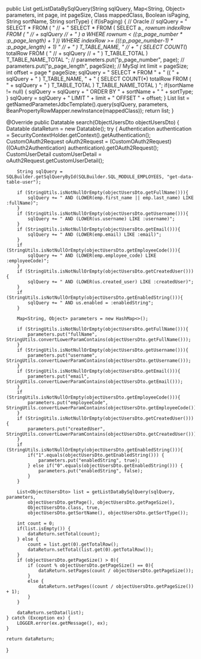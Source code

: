 public List<T> getListDataBySqlQuery(String sqlQuery,
                                    Map<String, Object> parameters,
                                    int page, int pageSize,
                                    Class<T> mappedClass, Boolean isPaging,
                                    String sortName, String sortType) {
    if(isPaging) {
        // Oracle
        // sqlQuery = " SELECT * FROM ( "
        // 		+ " SELECT * FROM ( SELECT a.*, rownum indexRow FROM ( "
        // 		+ sqlQuery 
        // 		+ " ) a WHERE rownum < ((:p_page_number * :p_page_length) + 1 )) WHERE indexRow >= (((:p_page_number-1) * :p_page_length) + 1) "
        // 		+ " ) T_TABLE_NAME, "
        // 		+ " ( SELECT COUNT(*) totalRow FROM ( "
        // 		+ sqlQuery
        // 		+ " ) T_TABLE_TOTAL ) T_TABLE_NAME_TOTAL ";
        // parameters.put("p_page_number", page);
        // parameters.put("p_page_length", pageSize);
        // MySql
        int limit = pageSize;
        int offset = page * pageSize;
        sqlQuery = " SELECT * FROM "
            + " (( "
            + sqlQuery 
            + " ) T_TABLE_NAME, "
            + " ( SELECT COUNT(*) totalRow FROM ( "
            + sqlQuery
            + " ) T_TABLE_TOTAL ) T_TABLE_NAME_TOTAL ) ";
        if(sortName != null) {
            sqlQuery = sqlQuery + " ORDER BY " + sortName + " " + sortType;
        }
        sqlQuery = sqlQuery + " LIMIT " + limit + " OFFSET " + offset;
    }
    List<T> list = getNamedParameterJdbcTemplate().query(sqlQuery, parameters, BeanPropertyRowMapper.newInstance(mappedClass));
    return list;
}





@Override
public Datatable search(ObjectUsersDto objectUsersDto) {
    Datatable dataReturn = new Datatable();
    try {
        Authentication authentication = SecurityContextHolder.getContext().getAuthentication();
        CustomOAuth2Request oAuth2Request = (CustomOAuth2Request) ((OAuth2Authentication) authentication).getOAuth2Request();
        CustomUserDetail customUserDetail = oAuth2Request.getCustomUserDetail();
        
        String sqlQuery = SQLBuilder.getSqlQueryById(SQLBuilder.SQL_MODULE_EMPLOYEES, "get-data-table-user");
        
        if (StringUtils.isNotNullOrEmpty(objectUsersDto.getFullName())){
            sqlQuery += " AND (LOWER(emp.first_name || emp.last_name) LIKE :fullName)";
        }
        if (StringUtils.isNotNullOrEmpty(objectUsersDto.getUsername())){
            sqlQuery += " AND (LOWER(us.username) LIKE :username)";
        }
        if (StringUtils.isNotNullOrEmpty(objectUsersDto.getEmail())){
            sqlQuery += " AND (LOWER(emp.email) LIKE :email)";
        }
        if (StringUtils.isNotNullOrEmpty(objectUsersDto.getEmployeeCode())){
            sqlQuery += " AND (LOWER(emp.employee_code) LIKE :employeeCode)";
        }
        if (StringUtils.isNotNullOrEmpty(objectUsersDto.getCreatedUser())){
            sqlQuery += " AND (LOWER(us.created_user) LIKE :createdUser)";
        }
        if (StringUtils.isNotNullOrEmpty(objectUsersDto.getEnabledString())){
            sqlQuery += " AND us.enabled = :enabledString";
        }
        
        Map<String, Object> parameters = new HashMap<>();
        
        if (StringUtils.isNotNullOrEmpty(objectUsersDto.getFullName())){
            parameters.put("fullName", StringUtils.convertLowerParamContains(objectUsersDto.getFullName()));
        }
        if (StringUtils.isNotNullOrEmpty(objectUsersDto.getUsername())){
            parameters.put("username", StringUtils.convertLowerParamContains(objectUsersDto.getUsername()));
        }
        if (StringUtils.isNotNullOrEmpty(objectUsersDto.getEmail())){
            parameters.put("email", StringUtils.convertLowerParamContains(objectUsersDto.getEmail()));
        }
        if (StringUtils.isNotNullOrEmpty(objectUsersDto.getEmployeeCode())){
            parameters.put("employeeCode", StringUtils.convertLowerParamContains(objectUsersDto.getEmployeeCode()));
        }
        if (StringUtils.isNotNullOrEmpty(objectUsersDto.getCreatedUser())){
            parameters.put("createdUser", StringUtils.convertLowerParamContains(objectUsersDto.getCreatedUser()));
        }
        if (StringUtils.isNotNullOrEmpty(objectUsersDto.getEnabledString())){
            if("1".equals(objectUsersDto.getEnabledString())) {
                parameters.put("enabledString", true);
            } else if("0".equals(objectUsersDto.getEnabledString())) {
                parameters.put("enabledString", false);
            }
        }
        
        List<ObjectUsersDto> list = getListDataBySqlQuery(sqlQuery, parameters,
            objectUsersDto.getPage(), objectUsersDto.getPageSize(),
            ObjectUsersDto.class, true,
            objectUsersDto.getSortName(), objectUsersDto.getSortType());
        
        int count = 0;
        if(list.isEmpty()) {
            dataReturn.setTotal(count);
        } else {
            count = list.get(0).getTotalRow();
            dataReturn.setTotal(list.get(0).getTotalRow());
        }
        if (objectUsersDto.getPageSize() > 0){
            if (count % objectUsersDto.getPageSize() == 0){
                dataReturn.setPages(count / objectUsersDto.getPageSize());
            }
            else {
                dataReturn.setPages((count / objectUsersDto.getPageSize()) + 1);
            }
        }

        dataReturn.setData(list);
    } catch (Exception ex) {
        LOGGER.error(ex.getMessage(), ex);
    }

    return dataReturn;
}